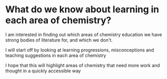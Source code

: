 <h1>What do we know about learning in each area of chemistry?</h1>
<body>
<p>I am interested in finding out which areas of chemistry education we have strong bodies of literature for, and which we don't.</p>
<p>I will start off by looking at learning progressions, misconceptions and teaching suggestions in each area of chemistry</p>
<p>I hope that this will highlight areas of chemistry that need more work and thought in a quickly accessible way</p>
</body>
